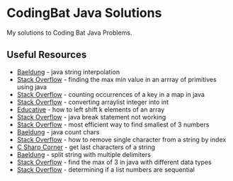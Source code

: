 # CodingBat Java Solutions

My solutions to Coding Bat Java Problems.  

## Useful Resources

- [Baeldung](https://www.baeldung.com/java-string-interpolation) - java string interpolation
- [Stack Overflow](https://stackoverflow.com/questions/1484347/finding-the-max-min-value-in-an-array-of-primitives-using-java) - finding the max min value in an arrray of primitives using java
- [Stack Overflow](https://stackoverflow.com/questions/15217438/counting-occurrences-of-a-key-in-a-map-in-java) - counting occurrences of a key in a map in java
- [Stack Overflow](https://stackoverflow.com/questions/40197762/converting-arraylistinteger-into-int-wont-work-in-java) - converting arraylist integer into int
- [Educative](https://www.educative.io/answers/how-to-left-shift-k-elements-of-an-array) - how to left shift k elements of an array
- [Stack Overflow](https://stackoverflow.com/questions/44065154/java-break-statement-sometimes-not-work-why) - java break statement not working
- [Stack Overflow](https://stackoverflow.com/questions/9576557/most-efficient-way-to-find-smallest-of-3-numbers-java) - most efficient way to find smallest of 3 numbers
- [Baeldung](https://www.baeldung.com/java-count-chars) - java count chars
- [Stack Overflow](https://stackoverflow.com/questions/13386107/how-to-remove-single-character-from-a-string-by-index) - how to remove single character from a string by index
- [C Sharp Corner](https://www.c-sharpcorner.com/article/how-can-i-get-last-characters-of-a-string-in-java/#:~:text=If%20we%20want%20to%20get,charAt(11)%22) - get last characters of a string
- [Baeldung](https://www.baeldung.com/java-string-split-multiple-delimiters) - split string with multiple delimiters
- [Stack Overflow](https://stackoverflow.com/questions/4982210/find-the-max-of-3-numbers-in-java-with-different-data-types) - find the max of 3 in java with different data types
- [Stack Overflow](https://stackoverflow.com/questions/17235719/determining-if-a-list-numbers-are-sequential) - determining if a list numbers are sequential